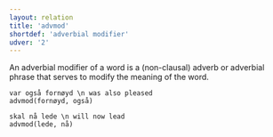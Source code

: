 ```yaml
---
layout: relation
title: 'advmod'
shortdef: 'adverbial modifier'
udver: '2'
---
```

An adverbial modifier of a word is a (non-clausal) adverb or adverbial phrase that serves to modify the meaning of the word.

~~~ sdparse
var også fornøyd \n was also pleased
advmod(fornøyd, også)
~~~

~~~ sdparse
skal nå lede \n will now lead
advmod(lede, nå)
~~~
<!-- Interlanguage links updated So kvě 14 19:02:54 CEST 2022 -->
